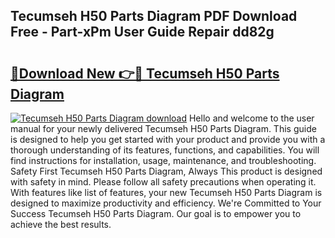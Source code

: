 ## Tecumseh H50 Parts Diagram PDF Download Free - Part-xPm User Guide Repair dd82g

# <h2><a href="http://dfkmpg.blite.top/?on=Tecumseh+H50+Parts+Diagram">🔗Download New 👉🔴 Tecumseh H50 Parts Diagram</a></h2>

[![Tecumseh H50 Parts Diagram download](https://i.imgur.com/lujVjoI.png)](http://dfkmpg.blite.top/?on=Tecumseh+H50+Parts+Diagram)
Hello and welcome to the user manual for your newly delivered Tecumseh H50 Parts Diagram. This guide is designed to help you get started with your product and provide you with a thorough understanding of its features, functions, and capabilities. You will find instructions for installation, usage, maintenance, and troubleshooting. Safety First Tecumseh H50 Parts Diagram, Always This product is designed with safety in mind. Please follow all safety precautions when operating it. With features like list of features, your new Tecumseh H50 Parts Diagram is designed to maximize productivity and efficiency. We're Committed to Your Success Tecumseh H50 Parts Diagram. Our goal is to empower you to achieve the best results.
